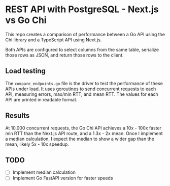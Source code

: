 # REST API with PostgreSQL - Next.js vs Go Chi

This repo creates a comparison of performance between a Go API
using the Chi library and a TypeScript API using Next.js.

Both APIs are configured to select columns from the same table,
serialize those rows as JSON, and return those rows to the client.

## Load testing

The `compare_endpoints.go` file is the driver to test the performance
of these APIs under load. It uses goroutines to send concurrent requests
to each API, measuring errors, max/min RTT, and mean RTT. The values for
each API are printed in readable format.

## Results

At 10,000 concurrent requests, the Go Chi API achieves a 10x - 100x faster
min RTT than the Next.js API route, and a 1.3x - 2x mean. Once I implement
a median calculation, I expect the median to show a wider gap than the mean,
likely 5x - 10x speedup.

## TODO

- [ ] Implement median calculation
- [ ] Implement Go FastAPI version for faster speeds
